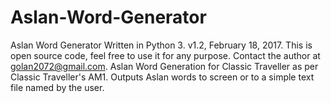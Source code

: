 # Aslan-Word-Generator
Aslan Word Generator
Written in Python 3.
v1.2, February 18, 2017.
This is open source code, feel free to use it for any purpose.
Contact the author at golan2072@gmail.com.
Aslan Word Generation for Classic Traveller as per Classic Traveller's AM1.
Outputs Aslan words to screen or to a simple text file named by the user.
